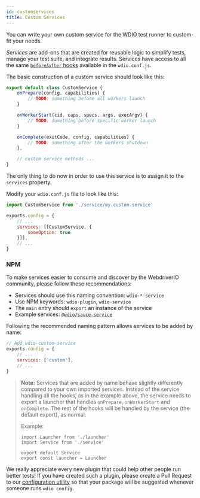 ```yaml
---
id: customservices
title: Custom Services
---
```


You can write your own custom service for the WDIO test runner to custom-fit your needs.

<dfn>Services</dfn> are add-ons that are created for reusable logic to simplify tests, manage your test suite, and integrate results. Services have access to all the same [`before`/`after` hooks](ConfigurationFile.md) available in the `wdio.conf.js`.

The basic construction of a custom service should look like this:

```js
export default class CustomService {
    onPrepare(config, capabilities) {
        // TODO: something before all workers launch
    }

    onWorkerStart(cid, caps, specs, args, execArgv) {
        // TODO: something before specific worker launch
    }

    onComplete(exitCode, config, capabilities) {
        // TODO: something after the workers shutdown
    },

    // custom service methods ...
}
```

The only thing to do now in order to use this service is to assign it to the `services` property.

Modify your `wdio.conf.js` file to look like this:

```js
import CustomService from './service/my.custom.service'

exports.config = {
    // ...
    services: [[CustomService, {
        someOption: true
    }]],
    // ...
}
```

### NPM

To make services easier to consume and discover by the WebdriverIO community, please follow these recommendations:

* Services should use this naming convention: `wdio-*-service`
* Use NPM keywords: `wdio-plugin`, `wdio-service`
* The `main` entry should `export` an instance of the service
* Example services: [`@wdio/sauce-service`](https://github.com/webdriverio/webdriverio/tree/master/packages/wdio-sauce-service)

Following the recommended naming pattern allows services to be added by name:

```js
// Add wdio-custom-service
exports.config = {
    // ...
    services: ['custom'],
    // ...
}
```

> **Note:** Services that are added by name behave slightly differently compared to your own imported services. Instead of the service handling all the hooks, as in the example above, the service needs to export a launcher that handles `onPrepare`, `onWorkerStart` and `onComplete`. The rest of the hooks will be handled by the service (the default export), as normal.
>
> Example:
>
> ```
> import Launcher from './launcher'
> import Service from './service'
>
> export default Service
> export const launcher = Launcher
> ```

We really appreciate every new plugin that could help other people run better tests! If you have created such a plugin, please create a Pull Request to our [configuration utility](https://github.com/webdriverio/webdriverio/blob/master/packages/wdio-cli/src/config.js#L20-L34) so that your package will be suggested whenever someone runs `wdio config`.
